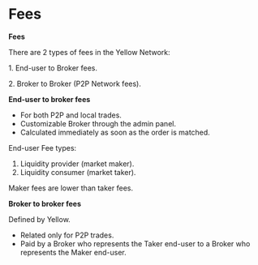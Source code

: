 # Fees

**Fees**

There are 2 types of fees in the Yellow Network:

1\. End-user to Broker fees.

2\. Broker to Broker (P2P Network fees).

**End-user to broker fees**

* For both P2P and local trades.
* Customizable Broker through the admin panel.
* Calculated immediately as soon as the order is matched.

End-user Fee types:

1. Liquidity provider (market maker).
2. Liquidity consumer (market taker).

Maker fees are lower than taker fees.

**Broker to broker fees**

Defined by Yellow.

* Related only for P2P trades.
* Paid by a Broker who represents the Taker end-user to a Broker who represents the Maker end-user.
